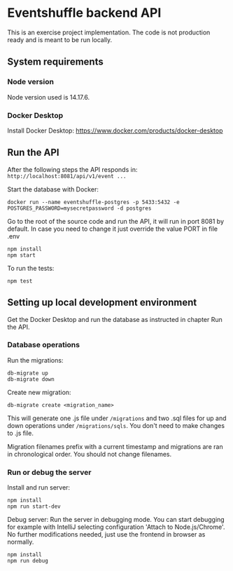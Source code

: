 # Eventshuffle backend API
This is an exercise project implementation.
The code is not production ready and is meant to be run locally.

## System requirements

### Node version
Node version used is 14.17.6.

### Docker Desktop
Install Docker Desktop: https://www.docker.com/products/docker-desktop

## Run the API
After the following steps the API responds in: `http://localhost:8081/api/v1/event ...`

Start the database with Docker: 
```
docker run --name eventshuffle-postgres -p 5433:5432 -e POSTGRES_PASSWORD=mysecretpassword -d postgres
```
Go to the root of the source code and run the API, it will run in port 8081 by default. In case you need to change 
it just override the value PORT in file .env
```
npm install
npm start
```
To run the tests:
```
npm test
```

## Setting up local development environment
Get the Docker Desktop and run the database as instructed in chapter Run the API.

### Database operations
Run the migrations:
```
db-migrate up
db-migrate down
```
Create new migration:
```
db-migrate create <migration_name>
```
This will generate one .js file under `/migrations` and two .sql files for up and down operations under `/migrations/sqls`.
You don't need to make changes to .js file.

Migration filenames prefix with a current timestamp and migrations are ran in chronological order. You should not change filenames.

### Run or debug the server
Install and run server:

```
npm install
npm run start-dev
```

Debug server:
Run the server in debugging mode. You can start debugging for example with IntelliJ selecting configuration 
'Attach to Node.js/Chrome'.
No further modifications needed, just use the frontend in browser as normally.
```
npm install
npm run debug
```
